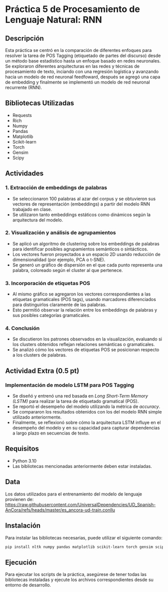 # Práctica 5 de Procesamiento de Lenguaje Natural: RNN

## Descripción
Esta práctica se centró en la comparación de diferentes enfoques para resolver la tarea de POS Tagging (etiquetado de partes del discurso) desde un método base estadístico hasta un enfoque basado en redes neuronales. Se exploraron diferentes arquitecturas en las redes y técnicas de procesamiento de texto, inciando con una regresión logística y avanzando hacia un modelo de red neuronal feedfoward, después se agregó una capa de embedding y finalmente se implementó un modelo de red neuronal recurrente (RNN).

## Bibliotecas Utilizadas
- Requests
- Rich
- Numpy
- Pandas
- Matplotlib
- Scikit-learn
- Torch
- Gensim
- Scipy

## Actividades

### 1. **Extracción de embeddings de palabras**
- Se seleccionaron 100 palabras al azar del corpus y se obtuvieron sus vectores de representación (embeddings) a partir del modelo RNN trabajado en clase.
- Se utilizaron tanto embeddings estáticos como dinámicos según la arquitectura del modelo.
  
### 2. **Visualización y análisis de agrupamientos**
- Se aplicó un algoritmo de clustering sobre los embeddings de palabras para identificar posibles agrupamientos semánticos o sintácticos.
- Los vectores fueron proyectados a un espacio 2D usando reducción de dimensionalidad (por ejemplo, PCA o t-SNE).
- Se generó un gráfico de dispersión en el que cada punto representa una palabra, coloreado según el cluster al que pertenece.

### 3. **Incorporación de etiquetas POS**
- Al mismo gráfico se agregaron los vectores correspondientes a las etiquetas gramaticales (POS tags), usando marcadores diferenciados para distinguirlos claramente de las palabras.
- Esto permitió observar la relación entre los embeddings de palabras y sus posibles categorías gramaticales.

### 4. **Conclusión**
- Se discutieron los patrones observados en la visualización, evaluando si los clusters obtenidos reflejan relaciones semánticas o gramaticales.
- Se analizó cómo los vectores de etiquetas POS se posicionan respecto a los clusters de palabras.

## Actividad Extra (0.5 pt)

### Implementación de modelo LSTM para POS Tagging
- Se diseñó y entrenó una red basada en *Long Short-Term Memory (LSTM)* para realizar la tarea de etiquetado gramatical (POS).
- Se reportó el desempeño del modelo utilizando la métrica de *accuracy*.
- Se compararon los resultados obtenidos con los del modelo RNN simple utilizado anteriormente.
- Finalmente, se reflexionó sobre cómo la arquitectura LSTM influye en el desempeño del modelo y en su capacidad para capturar dependencias a largo plazo en secuencias de texto.

## Requisitos
- Python 3.10
- Las bibliotecas mencionadas anteriormente deben estar instaladas.

## Data
Los datos utilizados para el entrenamiento del modelo de lenguaje provienen de:
https://raw.githubusercontent.com/UniversalDependencies/UD_Spanish-AnCora/refs/heads/master/es_ancora-ud-train.conllu

## Instalación
Para instalar las bibliotecas necesarias, puede utilizar el siguiente comando:
```bash
pip install nltk numpy pandas matplotlib scikit-learn torch gensim scipy
```

## Ejecución
Para ejecutar los scripts de la práctica, asegúrese de tener todas las bibliotecas instaladas y ejecute los archivos correspondientes desde su entorno de desarrollo.